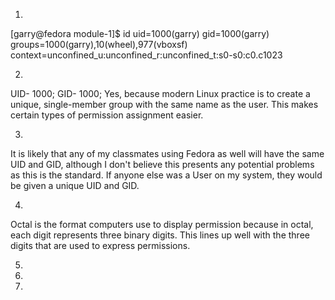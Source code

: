 1. 

[garry@fedora module-1]$ id
uid=1000(garry) gid=1000(garry) groups=1000(garry),10(wheel),977(vboxsf) context=unconfined_u:unconfined_r:unconfined_t:s0-s0:c0.c1023

2. 

UID- 1000; GID- 1000; Yes, because modern Linux practice is to create a unique, single-member group with the same name as the user. This makes certain types of permission assignment easier.

3. 

It is likely that any of my classmates using Fedora as well will have the same UID and GID, although I don't believe this presents any potential problems as this is the standard. If anyone else was a User on my system, they would be given a unique UID and GID.

4. 

Octal is the format computers use to display permission because in octal, each digit represents three binary digits. This lines up well with the three digits that are used to express permissions.

5. 

6. 

7. 
